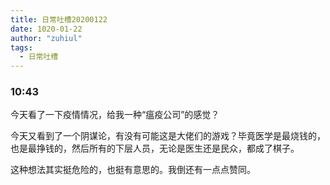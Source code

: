 ```yaml
---
title: 日常吐槽20200122
date: 1020-01-22
author: "zuhiul"
tags:
  - 日常吐槽
---
```


### 10:43 

今天看了一下疫情情况，给我一种“瘟疫公司”的感觉？

今天又看到了一个阴谋论，有没有可能这是大佬们的游戏？毕竟医学是最烧钱的，也是最挣钱的，然后所有的下层人员，无论是医生还是民众，都成了棋子。 

这种想法其实挺危险的，也挺有意思的。我倒还有一点点赞同。

